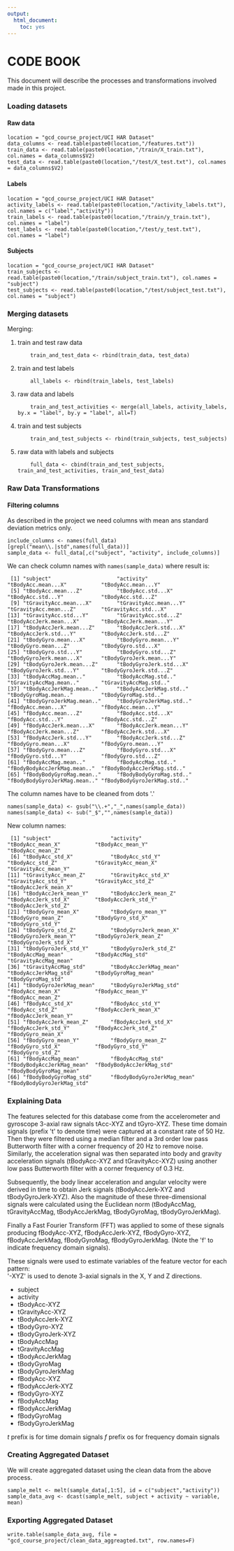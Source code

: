 ```yaml
---
output:
  html_document:
    toc: yes
---
```


__CODE BOOK__
====

This document will describe the processes and transformations involved made in this project.


### __Loading datasets__
#### Raw data
```
location = "gcd_course_project/UCI HAR Dataset"
data_columns <- read.table(paste0(location,"/features.txt"))
train_data <- read.table(paste0(location,"/train/X_train.txt"), col.names = data_columns$V2)
test_data <- read.table(paste0(location,"/test/X_test.txt"), col.names = data_columns$V2)
```
#### Labels
```
location = "gcd_course_project/UCI HAR Dataset"
activity_labels <- read.table(paste0(location,"/activity_labels.txt"), col.names = c("label","activity"))
train_labels <- read.table(paste0(location,"/train/y_train.txt"), col.names = "label")
test_labels <- read.table(paste0(location,"/test/y_test.txt"), col.names = "label")
```
#### Subjects
```
location = "gcd_course_project/UCI HAR Dataset"
train_subjects <- read.table(paste0(location,"/train/subject_train.txt"), col.names = "subject")
test_subjects <- read.table(paste0(location,"/test/subject_test.txt"), col.names = "subject")
```


### __Merging datasets__
Merging:

1. train and test raw data
    ```
        train_and_test_data <- rbind(train_data, test_data)
    ```
2. train and test labels
    ```
        all_labels <- rbind(train_labels, test_labels)
    ```
3. raw data and labels
    ```
        train_and_test_activities <- merge(all_labels, activity_labels, by.x = "label", by.y = "label", all=T)
    ```
4. train and test subjects
    ```
        train_and_test_subjects <- rbind(train_subjects, test_subjects)
    ```
5. raw data with labels and subjects
    ```
        full_data <- cbind(train_and_test_subjects, train_and_test_activities, train_and_test_data)
    ```


### __Raw Data Transformations__
#### Filtering columns
As described in the project we need columns with mean ans standard deviation metrics only.
```
include_columns <- names(full_data)[grepl("mean\\.|std",names(full_data))]
sample_data <- full_data[,c("subject", "activity", include_columns)]
```

We can check column names with `names(sample_data)` where result is:
```
 [1] "subject"                     "activity"                    "tBodyAcc.mean...X"           "tBodyAcc.mean...Y"          
 [5] "tBodyAcc.mean...Z"           "tBodyAcc.std...X"            "tBodyAcc.std...Y"            "tBodyAcc.std...Z"           
 [9] "tGravityAcc.mean...X"        "tGravityAcc.mean...Y"        "tGravityAcc.mean...Z"        "tGravityAcc.std...X"        
[13] "tGravityAcc.std...Y"         "tGravityAcc.std...Z"         "tBodyAccJerk.mean...X"       "tBodyAccJerk.mean...Y"      
[17] "tBodyAccJerk.mean...Z"       "tBodyAccJerk.std...X"        "tBodyAccJerk.std...Y"        "tBodyAccJerk.std...Z"       
[21] "tBodyGyro.mean...X"          "tBodyGyro.mean...Y"          "tBodyGyro.mean...Z"          "tBodyGyro.std...X"          
[25] "tBodyGyro.std...Y"           "tBodyGyro.std...Z"           "tBodyGyroJerk.mean...X"      "tBodyGyroJerk.mean...Y"     
[29] "tBodyGyroJerk.mean...Z"      "tBodyGyroJerk.std...X"       "tBodyGyroJerk.std...Y"       "tBodyGyroJerk.std...Z"      
[33] "tBodyAccMag.mean.."          "tBodyAccMag.std.."           "tGravityAccMag.mean.."       "tGravityAccMag.std.."       
[37] "tBodyAccJerkMag.mean.."      "tBodyAccJerkMag.std.."       "tBodyGyroMag.mean.."         "tBodyGyroMag.std.."         
[41] "tBodyGyroJerkMag.mean.."     "tBodyGyroJerkMag.std.."      "fBodyAcc.mean...X"           "fBodyAcc.mean...Y"          
[45] "fBodyAcc.mean...Z"           "fBodyAcc.std...X"            "fBodyAcc.std...Y"            "fBodyAcc.std...Z"           
[49] "fBodyAccJerk.mean...X"       "fBodyAccJerk.mean...Y"       "fBodyAccJerk.mean...Z"       "fBodyAccJerk.std...X"       
[53] "fBodyAccJerk.std...Y"        "fBodyAccJerk.std...Z"        "fBodyGyro.mean...X"          "fBodyGyro.mean...Y"         
[57] "fBodyGyro.mean...Z"          "fBodyGyro.std...X"           "fBodyGyro.std...Y"           "fBodyGyro.std...Z"          
[61] "fBodyAccMag.mean.."          "fBodyAccMag.std.."           "fBodyBodyAccJerkMag.mean.."  "fBodyBodyAccJerkMag.std.."  
[65] "fBodyBodyGyroMag.mean.."     "fBodyBodyGyroMag.std.."      "fBodyBodyGyroJerkMag.mean.." "fBodyBodyGyroJerkMag.std.." 
```

The column names have to be cleaned from dots '.'
```
names(sample_data) <- gsub("\\.+","_",names(sample_data))
names(sample_data) <- sub("_$","",names(sample_data))
```

New column names:
```
 [1] "subject"                   "activity"                  "tBodyAcc_mean_X"           "tBodyAcc_mean_Y"           "tBodyAcc_mean_Z"          
 [6] "tBodyAcc_std_X"            "tBodyAcc_std_Y"            "tBodyAcc_std_Z"            "tGravityAcc_mean_X"        "tGravityAcc_mean_Y"       
[11] "tGravityAcc_mean_Z"        "tGravityAcc_std_X"         "tGravityAcc_std_Y"         "tGravityAcc_std_Z"         "tBodyAccJerk_mean_X"      
[16] "tBodyAccJerk_mean_Y"       "tBodyAccJerk_mean_Z"       "tBodyAccJerk_std_X"        "tBodyAccJerk_std_Y"        "tBodyAccJerk_std_Z"       
[21] "tBodyGyro_mean_X"          "tBodyGyro_mean_Y"          "tBodyGyro_mean_Z"          "tBodyGyro_std_X"           "tBodyGyro_std_Y"          
[26] "tBodyGyro_std_Z"           "tBodyGyroJerk_mean_X"      "tBodyGyroJerk_mean_Y"      "tBodyGyroJerk_mean_Z"      "tBodyGyroJerk_std_X"      
[31] "tBodyGyroJerk_std_Y"       "tBodyGyroJerk_std_Z"       "tBodyAccMag_mean"          "tBodyAccMag_std"           "tGravityAccMag_mean"      
[36] "tGravityAccMag_std"        "tBodyAccJerkMag_mean"      "tBodyAccJerkMag_std"       "tBodyGyroMag_mean"         "tBodyGyroMag_std"         
[41] "tBodyGyroJerkMag_mean"     "tBodyGyroJerkMag_std"      "fBodyAcc_mean_X"           "fBodyAcc_mean_Y"           "fBodyAcc_mean_Z"          
[46] "fBodyAcc_std_X"            "fBodyAcc_std_Y"            "fBodyAcc_std_Z"            "fBodyAccJerk_mean_X"       "fBodyAccJerk_mean_Y"      
[51] "fBodyAccJerk_mean_Z"       "fBodyAccJerk_std_X"        "fBodyAccJerk_std_Y"        "fBodyAccJerk_std_Z"        "fBodyGyro_mean_X"         
[56] "fBodyGyro_mean_Y"          "fBodyGyro_mean_Z"          "fBodyGyro_std_X"           "fBodyGyro_std_Y"           "fBodyGyro_std_Z"          
[61] "fBodyAccMag_mean"          "fBodyAccMag_std"           "fBodyBodyAccJerkMag_mean"  "fBodyBodyAccJerkMag_std"   "fBodyBodyGyroMag_mean"    
[66] "fBodyBodyGyroMag_std"      "fBodyBodyGyroJerkMag_mean" "fBodyBodyGyroJerkMag_std" 
```


### __Explaining Data__
The features selected for this database come from the accelerometer and gyroscope 3-axial raw signals tAcc-XYZ and tGyro-XYZ. These time domain signals (prefix 't' to denote time) were captured at a constant rate of 50 Hz. Then they were filtered using a median filter and a 3rd order low pass Butterworth filter with a corner frequency of 20 Hz to remove noise. Similarly, the acceleration signal was then separated into body and gravity acceleration signals (tBodyAcc-XYZ and tGravityAcc-XYZ) using another low pass Butterworth filter with a corner frequency of 0.3 Hz. 

Subsequently, the body linear acceleration and angular velocity were derived in time to obtain Jerk signals (tBodyAccJerk-XYZ and tBodyGyroJerk-XYZ). Also the magnitude of these three-dimensional signals were calculated using the Euclidean norm (tBodyAccMag, tGravityAccMag, tBodyAccJerkMag, tBodyGyroMag, tBodyGyroJerkMag). 

Finally a Fast Fourier Transform (FFT) was applied to some of these signals producing fBodyAcc-XYZ, fBodyAccJerk-XYZ, fBodyGyro-XYZ, fBodyAccJerkMag, fBodyGyroMag, fBodyGyroJerkMag. (Note the 'f' to indicate frequency domain signals). 

These signals were used to estimate variables of the feature vector for each pattern:  
'-XYZ' is used to denote 3-axial signals in the X, Y and Z directions.

* subject
* activity
* tBodyAcc-XYZ
* tGravityAcc-XYZ
* tBodyAccJerk-XYZ
* tBodyGyro-XYZ
* tBodyGyroJerk-XYZ
* tBodyAccMag
* tGravityAccMag
* tBodyAccJerkMag
* tBodyGyroMag
* tBodyGyroJerkMag
* fBodyAcc-XYZ
* fBodyAccJerk-XYZ
* fBodyGyro-XYZ
* fBodyAccMag
* fBodyAccJerkMag
* fBodyGyroMag
* fBodyGyroJerkMag

*t* prefix is for time domain signals
*f* prefix os for frequency domain signals


### __Creating Aggregated Dataset__
We will create aggregated dataset using the clean data from the above process.
```
sample_melt <- melt(sample_data[,1:5], id = c("subject","activity"))
sample_data_avg <- dcast(sample_melt, subject + activity ~ variable, mean)
```


### __Exporting Aggregated Dataset__
```
write.table(sample_data_avg, file = "gcd_course_project/clean_data_aggreagted.txt", row.names=F)
```